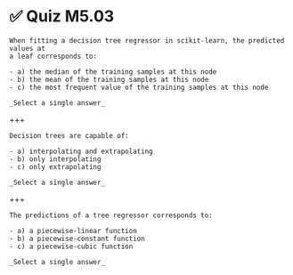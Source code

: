 # ✅ Quiz M5.03

```{admonition} Question
When fitting a decision tree regressor in scikit-learn, the predicted values at
a leaf corresponds to:

- a) the median of the training samples at this node
- b) the mean of the training samples at this node
- c) the most frequent value of the training samples at this node

_Select a single answer_
```

+++

```{admonition} Question
Decision trees are capable of:

- a) interpolating and extrapolating
- b) only interpolating
- c) only extrapolating

_Select a single answer_
```

+++

```{admonition} Question
The predictions of a tree regressor corresponds to:

- a) a piecewise-linear function
- b) a piecewise-constant function
- c) a piecewise-cubic function

_Select a single answer_
```
